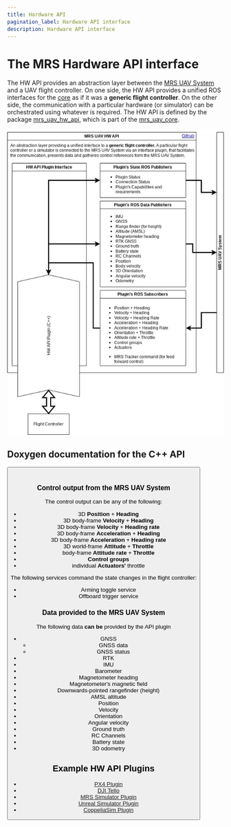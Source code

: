 ```yaml
---
title: Hardware API
pagination_label: Hardware API interface
description: Hardware API interface
---
```


# The MRS Hardware API interface

The HW API provides an abstraction layer between the [MRS UAV System](https://github.com/ctu-mrs/mrs_uav_system) and a UAV flight controller.
On one side, the HW API provides a unified ROS interfaces for the [core](https://github.com/ctu-mrs/mrs_uav_core) as if it was a **generic flight controller**.
On the other side, the communication with a particular hardware (or simulator) can be orchestrated using whatever is required.
The HW API is defined by the package [mrs_uav_hw_api](https://github.com/ctu-mrs/mrs_uav_hw_api/), which is part of the [mrs_uav_core](https://github.com/ctu-mrs/mrs_uav_core).

![](./fig/hw_api.jpg)

## Doxygen documentation for the C++ API

<Button label="🔗 mrs_uav_hw_api C++ API" link="https://ctu-mrs.github.io/mrs_uav_hw_api/" block /><br />

### Control output from the MRS UAV System

The control output can be any of the following:

* 3D **Position** + **Heading**
* 3D body-frame **Velocity** + **Heading**
* 3D body-frame **Velocity** + **Heading rate**
* 3D body-frame **Acceleration** + **Heading**
* 3D body-frame **Acceleration** + **Heading rate**
* 3D world-frame **Attitude** + **Throttle**
* body-frame **Attitude rate** + **Throttle**
* **Control groups**
* individual **Actuators'** throttle

The following services command the state changes in the flight controller:

* Arming toggle service
* Offboard trigger service

### Data provided to the MRS UAV System

The following data **can be** provided by the API plugin

* GNSS
  * GNSS data
  * GNSS status
* RTK
* IMU
* Barometer
* Magnetometer heading
* Magnetometer's magnetic field
* Downwards-pointed rangefinder (height)
* AMSL altitude
* Position
* Velocity
* Orientation
* Angular velocity
* Ground truth
* RC Channels
* Battery state
* 3D odometry

## Example HW API Plugins

* [PX4 Plugin](https://github.com/ctu-mrs/mrs_uav_px4_api)
* [DJI Tello](https://github.com/ctu-mrs/mrs_uav_dji_tello_api)
* [MRS Simulator Plugin](https://github.com/ctu-mrs/mrs_multirotor_simulator)
* [Unreal Simulator Plugin](https://github.com/ctu-mrs/mrs_uav_unreal_simulation)
* [CoppeliaSim Plugin](https://github.com/ctu-mrs/mrs_uav_coppelia_simulation)
